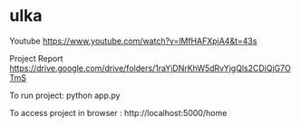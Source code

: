 ﻿# ulka

Youtube https://www.youtube.com/watch?v=lMfHAFXpjA4&t=43s

Project Report https://drive.google.com/drive/folders/1raYjDNrKhW5dRvYjgQls2CDiQjG7OTmS

To run project: python app.py

To access project in browser : http://localhost:5000/home

